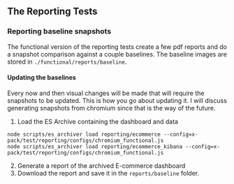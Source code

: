 ## The Reporting Tests

### Reporting baseline snapshots

The functional version of the reporting tests create a few pdf reports and do a snapshot comparison against a couple baselines.  The baseline images are stored in `./functional/reports/baseline`.

#### Updating the baselines

Every now and then visual changes will be made that will require the snapshots to be updated.  This is how you go about updating it.  I will discuss generating snapshots from chromium since that is the way of the future.

1. Load the ES Archive containing the dashboard and data
  ```
  node scripts/es_archiver load reporting/ecommerce --config=x-pack/test/reporting/configs/chromium_functional.js
  node scripts/es_archiver load reporting/ecommerce_kibana --config=x-pack/test/reporting/configs/chromium_functional.js
  ```
2. Generate a report of the archived E-commerce dashboard
3. Download the report and save it in the `reports/baseline` folder.